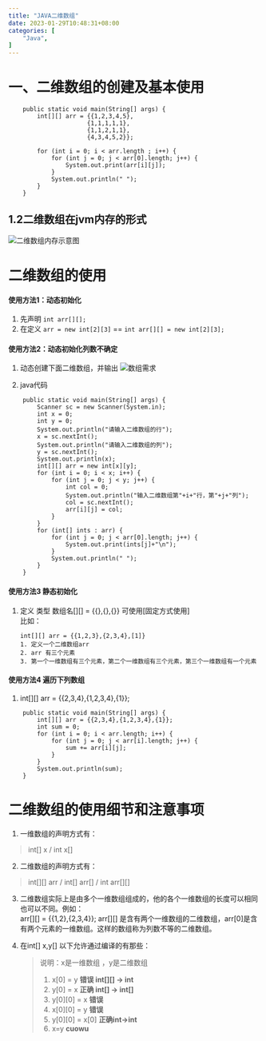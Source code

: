 ```yaml
---
title: "JAVA二维数组"
date: 2023-01-29T10:48:31+08:00
categories: [
    "Java",
]
---
```

# 一、二维数组的创建及基本使用

```
    public static void main(String[] args) {
        int[][] arr = {{1,2,3,4,5},
                      {1,1,1,1,1},
                      {1,1,2,1,1},
                      {4,3,4,5,2}};

        for (int i = 0; i < arr.length ; i++) {
            for (int j = 0; j < arr[0].length; j++) {
                System.out.print(arr[i][j]);
            }
            System.out.println(" ");
        }
    }
```
## 1.2二维数组在jvm内存的形式

![二维数组内存示意图](https://img-blog.csdnimg.cn/becb979b7dc24eff82d83bfc5ce0d44a.png "二维数组内存示意图")

# 二维数组的使用
#### 使用方法1：动态初始化  
1. 先声明 `int arr[][];`    
2. 在定义 `arr = new int[2][3]` == `int arr[][] = new int[2][3];`

#### 使用方法2：动态初始化列数不确定    
1. 动态创建下面二维数组，并输出
![数组需求](https://img-blog.csdnimg.cn/4770bf5a521948f6ae50283f828f5e8e.png "动态二维数组需求")    

2. java代码     
  
```
    public static void main(String[] args) {
        Scanner sc = new Scanner(System.in);
        int x = 0;
        int y = 0;
        System.out.println("请输入二维数组的行");
        x = sc.nextInt();
        System.out.println("请输入二维数组的列");
        y = sc.nextInt();
        System.out.println(x);
        int[][] arr = new int[x][y];
        for (int i = 0; i < x; i++) {
            for (int j = 0; j < y; j++) {
                int col = 0;
                System.out.println("输入二维数组第"+i+"行，第"+j+"列");
                col = sc.nextInt();
                arr[i][j] = col;
            }
        }
        for (int[] ints : arr) {
            for (int j = 0; j < arr[0].length; j++) {
                System.out.print(ints[j]+"\n");
            }
            System.out.println(" ");
        }
    }
```
#### 使用方法3 静态初始化   
1. 定义 类型 数组名[][] = {{},{},{}} 可使用[固定方式使用]   
   比如：
   ```
   int[][] arr = {{1,2,3},{2,3,4},[1]}
   1. 定义一个二维数组arr
   2. arr 有三个元素
   3. 第一个一维数组有三个元素，第二个一维数组有三个元素，第三个一维数组有一个元素
   ```

#### 使用方法4 遍历下列数组     
1. int[][] arr = {{2,3,4},{1,2,3,4},{1}};   
```
    public static void main(String[] args) {
        int[][] arr = {{2,3,4},{1,2,3,4},{1}};
        int sum = 0;
        for (int i = 0; i < arr.length; i++) {
            for (int j = 0; j < arr[i].length; j++) {
                sum += arr[i][j];
            }
        }
        System.out.println(sum);
    }
```

# 二维数组的使用细节和注意事项

1. 一维数组的声明方式有：      
  >int[] x / int x[]

2. 二维数组的声明方式有：      
>int[][] arr / int[] arr[] / int arr[][]    

3. 二维数组实际上是由多个一维数组组成的，他的各个一维数组的长度可以相同也可以不同。例如：      
   arr[][] = {{1,2},{2,3,4}};
   arr[][] 是含有两个一维数组的二维数组，arr[0]是含有两个元素的一维数组。这样的数组称为列数不等的二维数组。      

4. 在int[] x,y[] 以下允许通过编译的有那些：     
    >说明：x是一维数组 ，y是二维数组
    >1. x[0] = y **错误 int[][] -> int**
    >2. y[0] = x **正确 int[] -> int[]**
    >3. y[0][0] = x **错误**
    >4. x[0][0] = y **错误**
    >5. y[0][0] = x[0] **正确int->int**
    >6. x=y **cuowu**